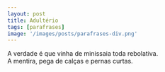 ```yaml
---
layout: post
title: Adultério
tags: [parafrases]
image: '/images/posts/parafrases-div.png'
---
```


A verdade é que vinha de minissaia toda rebolativa.<br>
A mentira, pega de calças e pernas curtas.
